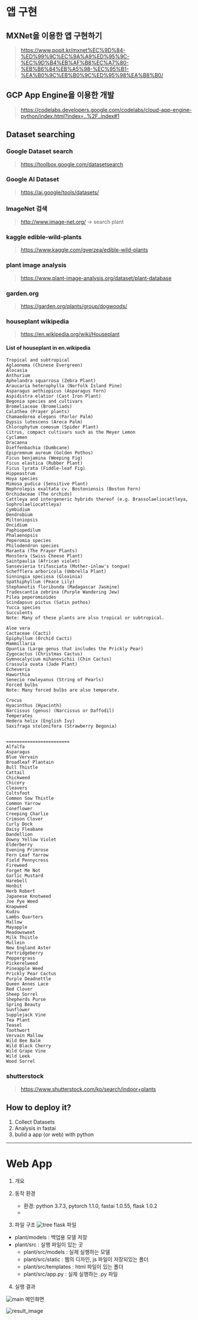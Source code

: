 # 앱 구현

## MXNet을 이용한 앱 구현하기
> https://www.popit.kr/mxnet%EC%9D%84-%ED%99%9C%EC%9A%A9%ED%95%9C-%EC%9D%B4%EB%AF%B8%EC%A7%80-%EB%B6%84%EB%A5%98-%EC%95%B1-%EA%B0%9C%EB%B0%9C%ED%95%98%EA%B8%B0/

## GCP App Engine을 이용한 개발
> https://codelabs.developers.google.com/codelabs/cloud-app-engine-python/index.html?index=..%2F..index#1

## Dataset searching
### Google Dataset search
> https://toolbox.google.com/datasetsearch

### Google AI Dataset
> https://ai.google/tools/datasets/

### ImageNet 검색
> http://www.image-net.org/ -> search plant

### kaggle edible-wild-plants
> https://www.kaggle.com/gverzea/edible-wild-plants

### plant image analysis
> https://www.plant-image-analysis.org/dataset/plant-database

### garden.org
> https://garden.org/plants/group/dogwoods/

### houseplant wikipedia
> https://en.wikipedia.org/wiki/Houseplant

#### List of houseplant in en.wikipedia
```
Tropical and subtropical
Aglaonema (Chinese Evergreen)
Alocasia
Anthurium
Aphelandra squarrosa (Zebra Plant)
Araucaria heterophylla (Norfolk Island Pine)
Asparagus aethiopicus (Asparagus Fern)
Aspidistra elatior (Cast Iron Plant)
Begonia species and cultivars
Bromeliaceae (Bromeliads)
Calathea (Prayer plants)
Chamaedorea elegans (Parlor Palm)
Dypsis lutescens (Areca Palm)
Chlorophytum comosum (Spider Plant)
Citrus, compact cultivars such as the Meyer Lemon
Cyclamen
Dracaena
Dieffenbachia (Dumbcane)
Epipremnum aureum (Golden Pothos)
Ficus benjamina (Weeping Fig)
Ficus elastica (Rubber Plant)
Ficus lyrata (Fiddle-leaf Fig)
Hippeastrum
Hoya species
Mimosa pudica (Sensitive Plant)
Nephrolepis exaltata cv. Bostoniensis (Boston Fern)
Orchidaceae (The orchids)
Cattleya and intergeneric hybrids thereof (e.g. Brassolaeliocattleya, Sophrolaeliocattleya)
Cymbidium
Dendrobium
Miltoniopsis
Oncidium
Paphiopedilum
Phalaenopsis
Peperomia species
Philodendron species
Maranta (The Prayer Plants)
Monstera (Swiss Cheese Plant)
Saintpaulia (African violet)
Sansevieria trifasciata (Mother-inlaw's tongue)
Schefflera arboricola (Umbrella Plant)
Sinningia speciosa (Gloxinia)
Spathiphyllum (Peace Lily)
Stephanotis floribunda (Madagascar Jasmine)
Tradescantia zebrina (Purple Wandering Jew)
Pilea peperomioides
Scindapsus pictus (Satin pothos)
Yucca species
Succulents
Note: Many of these plants are also tropical or subtropical.

Aloe vera
Cactaceae (Cacti)
Epiphyllum (Orchid Cacti)
Mammillaria
Opuntia (Large genus that includes the Prickly Pear)
Zygocactus (Christmas Cactus)
Gymnocalycium mihanovichii (Chin Cactus)
Crassula ovata (Jade Plant)
Echeveria
Haworthia
Senecio rowleyanus (String of Pearls)
Forced bulbs
Note: Many forced bulbs are also temperate.

Crocus
Hyacinthus (Hyacinth)
Narcissus (genus) (Narcissus or Daffodil)
Temperates
Hedera helix (English Ivy)
Saxifraga stolonifera (Strawberry Begonia)


========================
Alfalfa
Asparagus
Blue Vervain
Broadleaf Plantain
Bull Thistle
Cattail
Chickweed
Chicory
Cleavers
Coltsfoot
Common Sow Thistle
Common Yarrow
Coneflower
Creeping Charlie
Crimson Clover
Curly Dock
Daisy Fleabane
Dandellion
Downy Yellow Violet
Elderberry
Evening Primrose
Fern Leaf Yarrow
Field Pennycress
Fireweed
Forget Me Not
Garlic Mustard
Harebell
Henbit
Herb Robert
Japanese Knotweed
Joe Pye Weed
Knapweed
Kudzu
Lambs Quarters
Mallow
Mayapple
Meadowsweet
Milk Thistle
Mullein
New England Aster
Partridgeberry
Peppergrass
Pickerelweed
Pineapple Weed
Prickly Pear Cactus
Purple Deadnettle
Queen Annes Lace
Red Clover
Sheep Sorrel
Shepherds Purse
Spring Beauty
Sunflower
Supplejack Vine
Tea Plant
Teasel
Toothwort
Vervain Mallow
Wild Bee Balm
Wild Black Cherry
Wild Grape Vine
Wild Leek
Wood Sorrel
 ```


### shutterstock
> https://www.shutterstock.com/ko/search/indoor+plants

## How to deploy it?
  1. Collect Datasets 
  2. Analysis in fastai
  3. bulid a app (or web) with python



---
 # Web App
1.  개요


2. 동작 환경
    - 환경: python 3.7.3, pytorch 1.1.0, fastai 1.0.55, flask 1.0.2
    - 

3. 파일 구조
![tree](mdpicture/directory_tree.jpg)
flask 파일 
- plant/models : 백업용 모델 저장
- plant/src : 실행 파일이 있는 곳
  - plant/src/models : 실제 실행하는 모델
  - plant/src/static : 웹의 디자인, js 파일이 저장되있는 폴더
  - plant/src/templates : html 파일이 있는 폴더
  - plant/src/app.py : 실제 실행하는 .py 파일

4. 실행 결과

![main](mdpicture/webserver_main.jpg)
메인화면

![result_image](mdpicture/result_Dracaena.jpg)